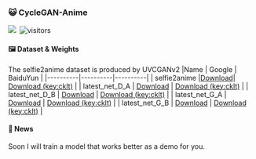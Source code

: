 ### 😺 CycleGAN-Anime
<a href="https://huggingface.co/spaces/PolarisFTL/CycleGAN-Anime" target="_blank"><img src="https://camo.githubusercontent.com/bf1cc43ca9bb32b43cdea69dc54ace1adf36eeeff60c6363e47c3e05e9d16269/68747470733a2f2f696d672e736869656c64732e696f2f62616467652f25463025394625413425393725323048756767696e67253230466163652d44656d6f732d626c7565"></a>&ensp;![visitors](https://visitor-badge.laobi.icu/badge?page_id=PolarisFTL.CycleGAN-Anime) <br />
#### 🖼️ Dataset & Weights
The selfie2anime dataset is produced by UVCGANv2 
|Name | Google | BaiduYun |
|----------|----------|----------|
| selfie2anime |[Download](https://drive.google.com/file/d/1PYUf3hE5g-3bb9OnbtxeqDt9lOnWj3nG/view)| [Download (key:cklt)](https://pan.baidu.com/s/1_u6MUEK7olZnpCOnGekD-w) |
| latest_net_D_A | [Download](https://drive.google.com/file/d/1vSMYj1FnPU2wF37YAdlhHMCWi4AWqQiO/view) | [Download (key:cklt)](https://pan.baidu.com/s/1_u6MUEK7olZnpCOnGekD-w) |
| latest_net_D_B | [Download](https://drive.google.com/file/d/1syGZWQyo2g25tRBkxu7i21mcB9bjDL3v/view) | [Download (key:cklt)](https://pan.baidu.com/s/1_u6MUEK7olZnpCOnGekD-w) |
| latest_net_G_A | [Download](https://drive.google.com/file/d/1KptrHelIfh8sIPUgCI9gbSF224OfmD79/view) | [Download (key:cklt)](https://pan.baidu.com/s/1_u6MUEK7olZnpCOnGekD-w) |
| latest_net_G_B | [Download](https://drive.google.com/file/d/1ucMYUZZ0Aa1IzYVABGjfQXlfQl0XnZwd/view) | [Download (key:cklt)](https://pan.baidu.com/s/1_u6MUEK7olZnpCOnGekD-w) |

#### 📢 News
Soon I will train a model that works better as a demo for you.
